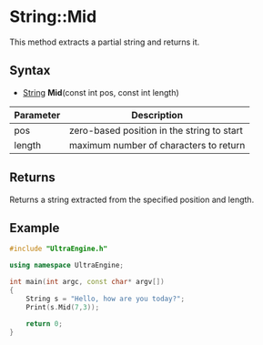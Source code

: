 # String::Mid
This method extracts a partial string and returns it.

## Syntax
- [String](String.md) **Mid**(const int pos, const int length)

| Parameter | Description |
| --- | --- |
| pos | zero-based position in the string to start |
| length | maximum number of characters to return |

## Returns
Returns a string extracted from the specified position and length.

## Example

```c++
#include "UltraEngine.h"

using namespace UltraEngine;

int main(int argc, const char* argv[])
{
    String s = "Hello, how are you today?";
    Print(s.Mid(7,3));

    return 0;
}
```
